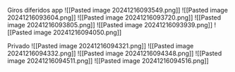 Giros diferidos app
![[Pasted image 20241216093549.png]]
![[Pasted image 20241216093604.png]]
![[Pasted image 20241216093720.png]]
![[Pasted image 20241216093805.png]]
![[Pasted image 20241216093939.png]]
![[Pasted image 20241216094050.png]]

Privado 
![[Pasted image 20241216094321.png]]
![[Pasted image 20241216094332.png]]
![[Pasted image 20241216094348.png]]
![[Pasted image 20241216094511.png]]
![[Pasted image 20241216094516.png]]
